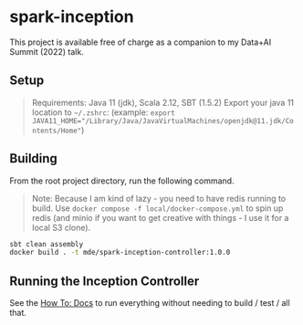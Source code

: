 # spark-inception
This project is available free of charge as a companion to my Data+AI Summit (2022) talk.

## Setup
> Requirements: Java 11 (jdk), Scala 2.12, SBT (1.5.2)
Export your java 11 location to `~/.zshrc`: (example: `export JAVA11_HOME="/Library/Java/JavaVirtualMachines/openjdk@11.jdk/Contents/Home"`)

## Building
From the root project directory, run the following command.

> Note: Because I am kind of lazy - you need to have redis running to build. Use `docker compose -f local/docker-compose.yml` to spin up redis (and minio if you want to get creative with things - I use it for a local S3 clone). 

```bash
sbt clean assembly
docker build . -t mde/spark-inception-controller:1.0.0
```

## Running the Inception Controller
See the [How To: Docs](docs/howto.md) to run everything without needing to build / test / all that.
